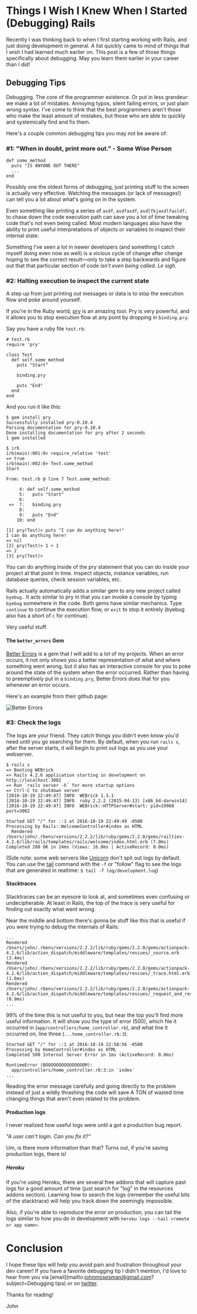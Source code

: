 # Things I Wish I Knew When I Started (Debugging) Rails

Recently I was thinking back to when I first starting working with Rails, and just doing development in general. A list quickly came to mind of things that I wish I had learned much earlier on. This post is a few of those things specifically about debugging. May you learn them earlier in your career than I did!

## Debugging Tips

Debugging. The core of the programmer existence. Or put in less grandeur: we make a lot of mistakes. Annoying typos, silent failing errors, or just plain wrong syntax. I've come to think that the best programmers aren't those who make the least amount of mistakes, but those who are able to quickly and systemically find and fix them.

Here's a couple common debugging tips you may not be aware of:

### #1: "When in doubt, print more out." - Some Wise Person

```
def some_method
  puts "IS ANYONE OUT THERE"
  ...
end
```

Possibly one the oldest forms of debugging, just printing stuff to the screen is actually very effective. Watching the messages (or lack of messages!) can tell you a lot about what's going on in the system.

Even something like printing a series of `asdf`, `asdfasdf`, `asdlfkjasdlfasldf;` to chase down the code execution path can save you a lot of time tweaking code that's not even being called. Most modern languages also have the ability to print useful interpretations of objects or variables to inspect their internal state.

Something I've seen a lot in newer developers (and something I catch myself doing even now as well) is a vicious cycle of change after change hoping to see the correct result—only to take a step backwards and figure out that that particular section of code _isn't even being called. Le sigh._

### #2: Halting execution to inspect the current state 

A step up from just printing out messages or data is to stop the execution flow and poke around yourself. 

If you're in the Ruby world, [pry](http://pryrepl.org/) is an amazing tool. Pry is very powerful, and it allows you to stop execution flow at any point by dropping in `binding.pry`.

Say you have a ruby file `test.rb`:

```
# test.rb
require 'pry'

class Test
  def self.some_method
    puts "Start"
    
    binding.pry
    
    puts "End"
  end
end
```

And you run it like this:

```
$ gem install pry
Successfully installed pry-0.10.4
Parsing documentation for pry-0.10.4
Done installing documentation for pry after 2 seconds
1 gem installed

$ irb
irb(main):001:0> require_relative 'test'
=> true
irb(main):002:0> Test.some_method
Start

From: test.rb @ line 7 Test.some_method:

     4: def self.some_method
     5:   puts "Start"
     6:
 =>  7:   binding.pry
     8:
     9:   puts "End"
    10: end

[1] pry(Test)> puts "I can do anything here!"
I can do anything here!
=> nil
[2] pry(Test)> 1 + 1
=> 2
[3] pry(Test)>
```

You can do anything inside of the pry statement that you can do inside your project at that point in time. Inspect objects, instance variables, run database queries, check session variables, etc.

Rails actually automatically adds a similar gem to any new project called `byebug.` It acts similar to pry in that you can invoke a console by typing `byebug` somewhere in the code. Both gems have similar mechanics. Type `continue` to continue the execution flow, or `exit` to stop it entirely (byebug also has a short of `c` for continue).

Very useful stuff.

#### The `better_errors` Gem

[Better Errors](https://github.com/charliesome/better_errors) is a gem that I will add to a lot of my projects. When an error occurs, it not only shows you a better representation of what and where something went wrong, but it also has an interactive console for you to poke around the state of the system when the error occurred. Rather than having to preemptively put in a `binding.pry`, Better Errors does that for you whenever an error occurs.

Here's an example from their github page:

![Better Errors](https://raw.githubusercontent.com/johnmosesman/blog/479857af12c6bddf12b0ef64fcbc1adac7a46c61/things_i_wish_i_knew/better_errors.png)

### #3: Check the logs

The logs are your friend. They catch things you didn't even know you'd need until you go searching for them. By default, when you run `rails s`, after the server starts, it will begin to print out logs as you use your webserver.

```
$ rails s
=> Booting WEBrick
=> Rails 4.2.6 application starting in development on http://localhost:3002
=> Run `rails server -h` for more startup options
=> Ctrl-C to shutdown server
[2016-10-19 22:49:47] INFO  WEBrick 1.3.1
[2016-10-19 22:49:47] INFO  ruby 2.2.2 (2015-04-13) [x86_64-darwin14]
[2016-10-19 22:49:47] INFO  WEBrick::HTTPServer#start: pid=19988 port=3002

Started GET "/" for ::1 at 2016-10-19 22:49:49 -0500
Processing by Rails::WelcomeController#index as HTML
  Rendered /Users/john/.rbenv/versions/2.2.2/lib/ruby/gems/2.2.0/gems/railties-4.2.6/lib/rails/templates/rails/welcome/index.html.erb (7.0ms)
Completed 200 OK in 24ms (Views: 16.0ms | ActiveRecord: 0.0ms)
```

(Side note: some web servers like [Unicorn](http://unicorn.bogomips.org/) don't spit out logs by default. You can use the [tail](https://en.wikipedia.org/wiki/Tail_(Unix)) command with the `-f` or "follow" flag to see the logs that are generated in realtime: `$ tail -f log/development.log`)

#### Stacktraces 

Stacktraces can be an eyesore to look at, and sometimes even confusing or undecipherable. At least in Rails, the top of the trace is very useful for finding out exactly what went wrong.

Near the middle and bottom there's gonna be stuff like this that is useful if you were trying to debug the internals of Rails:

```
...
Rendered /Users/john/.rbenv/versions/2.2.2/lib/ruby/gems/2.2.0/gems/actionpack-4.2.6/lib/action_dispatch/middleware/templates/rescues/_source.erb (3.4ms)
Rendered /Users/john/.rbenv/versions/2.2.2/lib/ruby/gems/2.2.0/gems/actionpack-4.2.6/lib/action_dispatch/middleware/templates/rescues/_trace.html.erb (1.6ms)
Rendered /Users/john/.rbenv/versions/2.2.2/lib/ruby/gems/2.2.0/gems/actionpack-4.2.6/lib/action_dispatch/middleware/templates/rescues/_request_and_response.html.erb (0.9ms)
...
```

99% of the time this is not useful to you, but near the top you'll find more useful information. It will show you the type of error (500), which file it occurred in (`app/controllers/home_controller.rb`), and what line it occurred on, line three (`...home_controller.rb:3`).

```
Started GET "/" for ::1 at 2016-10-19 22:58:56 -0500
Processing by HomeController#index as HTML
Completed 500 Internal Server Error in 1ms (ActiveRecord: 0.0ms)

RuntimeError (BOOOOOOOOOOOOOOOM):
  app/controllers/home_controller.rb:3:in `index'
...
```

Reading the error message carefully and going directly to the problem instead of just a wildly thrashing the code will save A TON of wasted time changing things that aren't even related to the problem.

#### Production logs

I never realized how useful logs were until a got a production bug report. 

*"A user can't login. Can you fix it?"*

Um, is there more information than that? Turns out, if you're saving production logs, there is!

##### Heroku

If you're using Heroku, there are several free addons that will capture past logs for a good amount of time (just search for "log" in the resources addons section). Learning how to search the logs (remember the useful bits of the stacktrace) will help you track down the seemingly impossible.

Also, if you're able to reproduce the error on production, you can tail the logs similar to how you do in development with `heroku logs --tail <remote or app name>`.

# Conclusion

I hope these tips will help you avoid pain and frustration throughout your dev career! If you have a favorite debugging tip I didn't mention, I'd love to hear from you via [email](mailto:johnmosesman@gmail.com?subject=Debugging tips) or on [twitter](https://twitter.com/johnmosesman). 

Thanks for reading!

John